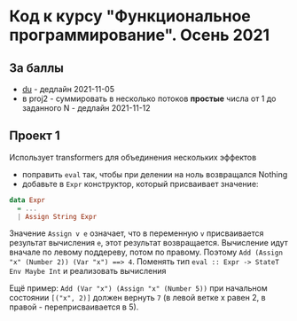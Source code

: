 # Код к курсу "Функциональное программирование". Осень 2021

## За баллы

- [du](du/README.md) - дедлайн 2021-11-05
- в proj2 - суммировать в несколько потоков **простые** числа от 1 до заданного N - дедлайн 2021-11-12

## Проект 1

Использует transformers для объединения нескольких эффектов

- поправить `eval` так, чтобы при делении на ноль возвращался Nothing
- добавьте в `Expr` конструктор, который присваивает значение:
``` haskell
data Expr
  = ...
  | Assign String Expr
```
Значение `Assign v e` означает, что в переменную `v` присваивается результат вычисления `e`, этот результат возвращается. Вычисление идут вначале по левому поддереву, потом по правому. Поэтому `Add (Assign "x" (Number 2)) (Var "x") ==> 4`. Поменять тип `eval :: Expr -> StateT Env Maybe Int` и реализовать вычисления

Ещё пример: `Add (Var "x") (Assign "x" (Number 5))` при начальном состоянии `[("x", 2)]` должен вернуть `7` (в левой ветке x равен 2, в правой - переприсваивается в 5).
